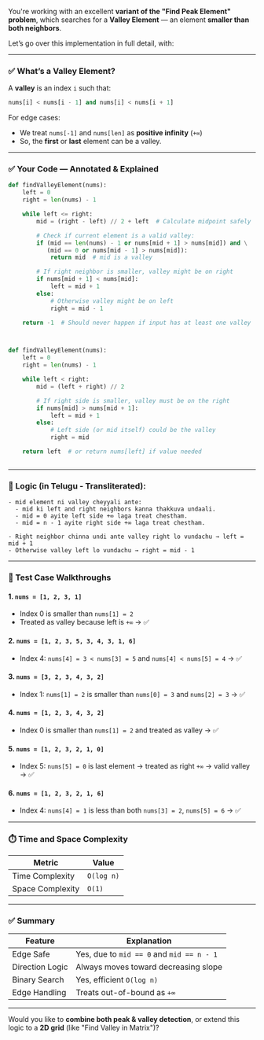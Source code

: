 You're working with an excellent **variant of the "Find Peak Element" problem**, which searches for a **Valley Element** — an element **smaller than both neighbors**.

Let’s go over this implementation in full detail, with:

---

### ✅ What’s a **Valley Element**?

A **valley** is an index `i` such that:

```python
nums[i] < nums[i - 1] and nums[i] < nums[i + 1]
```

For edge cases:

* We treat `nums[-1]` and `nums[len]` as **positive infinity** (`+∞`)
* So, the **first** or **last** element can be a valley.

---

### ✅ Your Code — Annotated & Explained

```python
def findValleyElement(nums):
    left = 0
    right = len(nums) - 1

    while left <= right:
        mid = (right - left) // 2 + left  # Calculate midpoint safely

        # Check if current element is a valid valley:
        if (mid == len(nums) - 1 or nums[mid + 1] > nums[mid]) and \
           (mid == 0 or nums[mid - 1] > nums[mid]):
            return mid  # mid is a valley

        # If right neighbor is smaller, valley might be on right
        if nums[mid + 1] < nums[mid]:
            left = mid + 1
        else:
            # Otherwise valley might be on left
            right = mid - 1

    return -1  # Should never happen if input has at least one valley



def findValleyElement(nums):
    left = 0
    right = len(nums) - 1

    while left < right:
        mid = (left + right) // 2

        # If right side is smaller, valley must be on the right
        if nums[mid] > nums[mid + 1]:
            left = mid + 1
        else:
            # Left side (or mid itself) could be the valley
            right = mid

    return left  # or return nums[left] if value needed



```

---

### 🧠 Logic (in Telugu - Transliterated):

```text
- mid element ni valley cheyyali ante:
  - mid ki left and right neighbors kanna thakkuva undaali.
  - mid = 0 ayite left side +∞ laga treat chestham.
  - mid = n - 1 ayite right side +∞ laga treat chestham.
  
- Right neighbor chinna undi ante valley right lo vundachu → left = mid + 1
- Otherwise valley left lo vundachu → right = mid - 1
```

---

### 🧪 Test Case Walkthroughs

#### 1. `nums = [1, 2, 3, 1]`

* Index 0 is smaller than `nums[1] = 2`
* Treated as valley because left is `+∞` → ✅

#### 2. `nums = [1, 2, 3, 5, 3, 4, 3, 1, 6]`

* Index 4: `nums[4] = 3 < nums[3] = 5` and `nums[4] < nums[5] = 4` → ✅

#### 3. `nums = [3, 2, 3, 4, 3, 2]`

* Index 1: `nums[1] = 2` is smaller than `nums[0] = 3` and `nums[2] = 3` → ✅

#### 4. `nums = [1, 2, 3, 4, 3, 2]`

* Index 0 is smaller than `nums[1] = 2` and treated as valley → ✅

#### 5. `nums = [1, 2, 3, 2, 1, 0]`

* Index 5: `nums[5] = 0` is last element → treated as right `+∞` → valid valley → ✅

#### 6. `nums = [1, 2, 3, 2, 1, 6]`

* Index 4: `nums[4] = 1` is less than both `nums[3] = 2`, `nums[5] = 6` → ✅

---

### ⏱️ Time and Space Complexity

| Metric           | Value      |
| ---------------- | ---------- |
| Time Complexity  | `O(log n)` |
| Space Complexity | `O(1)`     |

---

### ✅ Summary

| Feature         | Explanation                               |
| --------------- | ----------------------------------------- |
| Edge Safe       | Yes, due to `mid == 0` and `mid == n - 1` |
| Direction Logic | Always moves toward decreasing slope      |
| Binary Search   | Yes, efficient `O(log n)`                 |
| Edge Handling   | Treats out-of-bound as `+∞`               |

---

Would you like to **combine both peak & valley detection**, or extend this logic to a **2D grid** (like "Find Valley in Matrix")?
